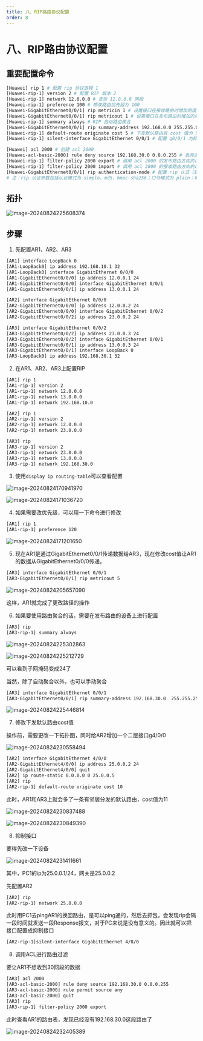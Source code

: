 ```yaml
---
title: 八、RIP路由协议配置
order: 8
---
```


# 八、RIP路由协议配置

## 重要配置命令

```bash
[Huawei] rip 1 # 配置 rip 协议进程 1
[Huawei-rip-1] version 2 # 配置 RIP 版本 2
[Huawei-rip-1] network 12.0.0.0 # 宣告 12.0.0.0 网段
[Huawei-rip-1] preference 100 # 修改路由优先级为 100
[Huawei-GigabitEthernet0/0/1] rip metricin 1 # 设置接口在接收路由时增加的度量值
[Huawei-GigabitEthernet0/0/1] rip metricout 1 # 设置接口在发布路由时增加的度量值
[Huawei-rip-1] summary always # RIP 自动路由聚合
[Huawei-GigabitEthernet0/0/1] rip summary-address 192.168.0.0 255.255.0.0 # 发布聚合路由 192.168.0.0/16
[Huawei-rip-1] default-route originate cost 5 # 下发默认路由且 cost 值为 5
[Huawei-rip-1] silent-interface GigabitEthernet 0/0/1 # 配置 g0/0/1 为抑制接口

[Huawei] acl 2000 # 创建 acl 2000
[Huawei-acl-basic-2000] rule deny source 192.168.30.0 0.0.0.255 # 丢弃源地址段为 192.168.30.0/24 的路由
[Huawei-rip-1] filter-policy 2000 export # 调用 acl 2000 的发布路由方向的过滤列表
[Huawei-rip-1] filter-policy 2000 import # 调用 acl 2000 的接收路由方向的过滤列表
[Huawei-GigabitEthernet0/0/1] rip authentication-mode # 配置 rip 认证（后续需带有参数）
# 注：rip 认证参数包括认证模式为 simple、md5、hmac-sha256；口令模式为 plain：明文、cipher：密文
```

## 拓扑

![image-20240824225608374](md_img/image-20240824225608374.png)

## 步骤

1. 先配置AR1、AR2、AR3

```bash
[AR1] interface LoopBack 0
[AR1-LoopBack0] ip address 192.168.10.1 32
[AR1-LoopBack0] interface GigabitEthernet 0/0/0
[AR1-GigabitEthernet0/0/0] ip address 12.0.0.1 24
[AR1-GigabitEthernet0/0/0] interface GigabitEthernet 0/0/1
[AR1-GigabitEthernet0/0/1] ip address 13.0.0.1 24

[AR2] interface GigabitEthernet 0/0/0
[AR2-GigabitEthernet0/0/0] ip address 12.0.0.2 24
[AR2-GigabitEthernet0/0/0] interface GigabitEthernet 0/0/2
[AR2-GigabitEthernet0/0/2] ip address 23.0.0.2 24

[AR3] interface GigabitEthernet 0/0/2
[AR3-GigabitEthernet0/0/2] ip address 23.0.0.3 24
[AR3-GigabitEthernet0/0/2] interface GigabitEthernet 0/0/1
[AR3-GigabitEthernet0/0/1] ip address 13.0.0.3 24
[AR3-GigabitEthernet0/0/1] interface LoopBack 0
[AR3-LoopBack0] ip address 192.168.30.1 32
```

2. 在AR1、AR2、AR3上配置RIP

```bash
[AR1] rip 1
[AR1-rip-1] version 2
[AR1-rip-1] network 12.0.0.0
[AR1-rip-1] network 13.0.0.0
[AR1-rip-1] network 192.168.10.0

[AR2] rip 1
[AR2-rip-1] version 2
[AR2-rip-1] network 12.0.0.0
[AR2-rip-1] network 23.0.0.0

[AR3] rip
[AR3-rip-1] version 2
[AR3-rip-1] network 23.0.0.0
[AR3-rip-1] network 13.0.0.0
[AR3-rip-1] network 192.168.30.0
```

3. 使用`display ip routing-table`可以查看配置

![image-20240824170941970](md_img/image-20240824170941970.png)

![image-20240824171036720](md_img/image-20240824171036720.png)

4. 如果需要改优先级，可以用一下命令进行修改

```bash
[AR1] rip 1
[AR1-rip-1] preference 120
```

![image-20240824171201650](md_img/image-20240824171201650.png)

5. 现在AR1是通过GigabitEthernet0/0/1传递数据给AR3，现在修改cost值让AR1的数据从GigabitEthernet0/0/0传递。

```bash
[AR3] interface GigabitEthernet 0/0/1
[AR3-GigabitEthernet0/0/1] rip metricout 5
```

![image-20240824205657090](md_img/image-20240824205657090.png)

这样，AR1就完成了更改路径的操作

6. 如果要使用路由聚合的话，需要在发布路由的设备上进行配置

```bash
[AR3] rip
[AR3-rip-1] summary always
```

![image-20240824225302863](md_img/image-20240824225302863.png)

![image-20240824225212729](md_img/image-20240824225212729.png)

可以看到子网掩码变成24了

当然，除了自动聚合以外，也可以手动聚合

```bash
[AR3] interface GigabitEthernet 0/0/1
[AR3-GigabitEthernet0/0/1] rip summary-address 192.168.30.0  255.255.255.252
```

![image-20240824225446814](md_img/image-20240824225446814.png)

7. 修改下发默认路由cost值

操作前，需要更改一下拓扑图，同时给AR2增加一个二层接口g4/0/0

![image-20240824230558494](md_img/image-20240824230558494.png)

```bash
[AR2] interface GigabitEthernet 4/0/0
[AR2-GigabitEthernet4/0/0] ip address 25.0.0.2 24
[AR2-GigabitEthernet4/0/0] quit
[AR2] ip route-static 0.0.0.0 0 25.0.0.5
[AR2] rip 
[AR2-rip-1] default-route originate cost 10
```

此时，AR1和AR3上就会多了一条有邻居分发的默认路由，cost值为11

![image-20240824230837488](md_img/image-20240824230837488.png)

![image-20240824230849390](md_img/image-20240824230849390.png)

8. 抑制接口

要得先改一下设备

![image-20240824231411661](md_img/image-20240824231411661.png)

其中，PC1的ip为25.0.0.1/24，网关是25.0.0.2

先配置AR2

```bash
[AR2] rip
[AR2-rip-1] network 25.0.0.0
```

此时用PC1去pingAR1的换回路由，是可以ping通的，然后去抓包，会发现rip会隔一段时间就发送一段Response报文，对于PC来说是没有意义的。因此就可以把接口配置成抑制接口

```bash
[AR2-rip-1]silent-interface GigabitEthernet 4/0/0
```

8. 调用ACL进行路由过滤

要让AR1不想收到30网段的数据

```bash
[AR3] acl 2000
[AR3-acl-basic-2000] rule deny source 192.168.30.0 0.0.0.255
[AR3-acl-basic-2000] rule permit source any
[AR3-acl-basic-2000] quit
[AR3] rip
[AR3-rip-1] filter-policy 2000 export
```

此时查看AR1的路由表，发现已经没有192.168.30.0这段路由了

![image-20240824232405389](md_img/image-20240824232405389.png)
